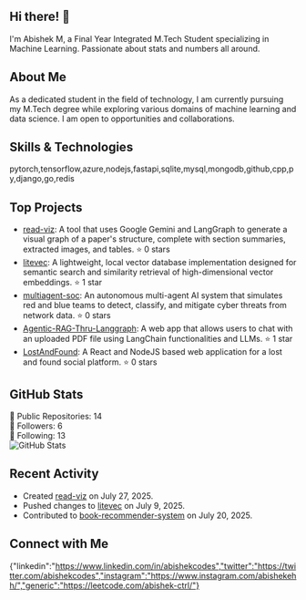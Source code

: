 ## Hi there! 👋

I'm Abishek M, a Final Year Integrated M.Tech Student specializing in Machine Learning. Passionate about stats and numbers all around.

## About Me

As a dedicated student in the field of technology, I am currently pursuing my M.Tech degree while exploring various domains of machine learning and data science. I am open to opportunities and collaborations.

## Skills & Technologies

pytorch,tensorflow,azure,nodejs,fastapi,sqlite,mysql,mongodb,github,cpp,py,django,go,redis

## Top Projects

- [read-viz](https://github.com/abishek-ctrl/read-viz): A tool that uses Google Gemini and LangGraph to generate a visual graph of a paper's structure, complete with section summaries, extracted images, and tables. ⭐️ 0 stars
- [litevec](https://github.com/abishek-ctrl/litevec): A lightweight, local vector database implementation designed for semantic search and similarity retrieval of high-dimensional vector embeddings. ⭐️ 1 star
- [multiagent-soc](https://github.com/abishek-ctrl/multiagent-soc): An autonomous multi-agent AI system that simulates red and blue teams to detect, classify, and mitigate cyber threats from network data. ⭐️ 0 stars
- [Agentic-RAG-Thru-Langgraph](https://github.com/abishek-ctrl/Agentic-RAG-Thru-Langgraph): A web app that allows users to chat with an uploaded PDF file using LangChain functionalities and LLMs. ⭐️ 1 star
- [LostAndFound](https://github.com/abishek-ctrl/LostAndFound): A React and NodeJS based web application for a lost and found social platform. ⭐️ 0 stars

## GitHub Stats

🌟 Public Repositories: 14  
👥 Followers: 6  
👤 Following: 13  
![GitHub Stats](https://github-readme-stats.vercel.app/api?username=abishek-ctrl&show_icons=true&theme=radical)

## Recent Activity

- Created [read-viz](https://github.com/abishek-ctrl/read-viz) on July 27, 2025.
- Pushed changes to [litevec](https://github.com/abishek-ctrl/litevec) on July 9, 2025.
- Contributed to [book-recommender-system](https://github.com/abishek-ctrl/book-recommender-system) on July 20, 2025.

## Connect with Me

{"linkedin":"https://www.linkedin.com/in/abishekcodes","twitter":"https://twitter.com/abishekcodes","instagram":"https://www.instagram.com/abishekehh/","generic":"https://leetcode.com/abishek-ctrl/"}